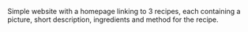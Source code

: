 Simple website with a homepage linking to 3 recipes, each containing a picture, short description, ingredients and method for the recipe.